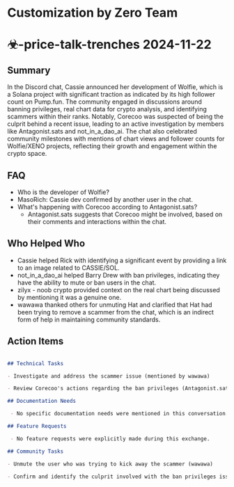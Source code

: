 # Customization by Zero Team

# ☣-price-talk-trenches 2024-11-22

## Summary
 In the Discord chat, Cassie announced her development of Wolfie, which is a Solana project with significant traction as indicated by its high follower count on Pump.fun. The community engaged in discussions around banning privileges, real chart data for crypto analysis, and identifying scammers within their ranks. Notably, Corecoo was suspected of being the culprit behind a recent issue, leading to an active investigation by members like Antagonist.sats and not_in_a_dao_ai. The chat also celebrated community milestones with mentions of chart views and follower counts for Wolfie/XENO projects, reflecting their growth and engagement within the crypto space.

## FAQ
 - Who is the developer of Wolfie?
  - MasoRich: Cassie dev confirmed by another user in the chat.
- What's happening with Corecoo according to Antagonist.sats?
  - Antagonist.sats suggests that Corecoo might be involved, based on their comments and interactions within the chat.

## Who Helped Who
 - Cassie helped Rick with identifying a significant event by providing a link to an image related to CASSIE/SOL.
- not_in_a_dao_ai helped Barry Drew with ban privileges, indicating they have the ability to mute or ban users in the chat.
- zilyx - noob crypto provided context on the real chart being discussed by mentioning it was a genuine one.
- wawawa thanked others for unmuting Hat and clarified that Hat had been trying to remove a scammer from the chat, which is an indirect form of help in maintaining community standards.

## Action Items
 ```markdown

## Technical Tasks

- Investigate and address the scammer issue (mentioned by wawawa)

- Review Corecoo's actions regarding the ban privileges (Antagonist.sats, not_in_a_dao_ai)

## Documentation Needs

  - No specific documentation needs were mentioned in this conversation.

## Feature Requests

  - No feature requests were explicitly made during this exchange.

## Community Tasks

- Unmute the user who was trying to kick away the scammer (wawawa)

- Confirm and identify the culprit involved with the ban privileges issue (not_in_a_dao_ai, Antagonist.sats)

```

